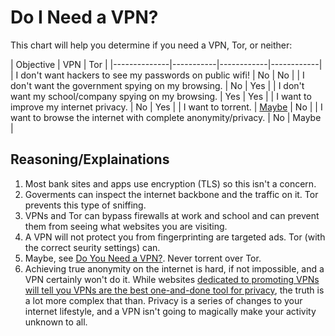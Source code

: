 # Do I Need a VPN?

This chart will help you determine if you need a VPN, Tor, or neither:

| Objective         | VPN     | Tor |
|--------------|-----------|------------|------------|
| I don't want hackers to see my passwords on public wifi! | No      | No      |
| I don't want the government spying on my browsing. | No | Yes | 
| I don't want my school/company spying on my browsing. | Yes | Yes |
| I want to improve my internet privacy. | No | Yes |
| I want to torrent. | [Maybe](/torrenting/do-you-need-a-vpn) | No |
| I want to browse the internet with complete anonymity/privacy. | No | Maybe |

## Reasoning/Explainations

1) Most bank sites and apps use encryption (TLS) so this isn't a concern.
2) Goverments can inspect the internet backbone and the traffic on it. Tor prevents this type of sniffing.
3) VPNs and Tor can bypass firewalls at work and school and can prevent them from seeing what websites you are visiting.
4) A VPN will not protect you from fingerprinting are targeted ads. Tor (with the correct seurity settings) can.
5) Maybe, see [Do You Need a VPN?](/torrenting/do-you-need-a-vpn). Never torrent over Tor.
6) Achieving true anonymity on the internet is hard, if not impossible, and a VPN certainly won't do it. While websites [dedicated to promoting VPNs will tell you VPNs are the best one-and-done tool for privacy](https://proprivacy.com/vpn/comparison/best-anonymous-vpn), the truth is a lot more complex that than. Privacy is a series of changes to your internet lifestyle, and a VPN isn't going to magically make your activity unknown to all.